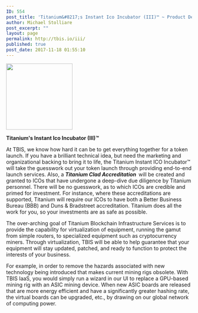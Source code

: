 ```yaml
---
ID: 554
post_title: 'Titanium&#8217;s Instant Ico Incubator (III)™ ~ Product Details'
author: Michael Stolliare
post_excerpt: ""
layout: page
permalink: http://tbis.io/iii/
published: true
post_date: 2017-11-18 01:55:10
---
```

<img class="aligncenter size-full wp-image-555" src="https://tbis.io/wp-content/uploads/2017/11/ico-icon-180x180.png" alt="" width="180" height="180" />

<strong>Titanium's Instant Ico Incubator (III)™</strong>

At TBIS, we know how hard it can be to get everything together for a token launch. If you have a brilliant technical idea, but need the marketing and organizational backing to bring it to life, the Titanium Instant ICO Incubator™ will take the guesswork out your token launch through providing end-to-end launch services. Also, a <strong><em>Titanium Clad Accreditation</em>  </strong>will be created and granted to ICOs that have undergone a deep-dive due diligence by Titanium personnel. There will be no guesswork, as to which ICOs are credible and primed for investment. For instance, where these accreditations are supported, Titanium will require our ICOs to have both a Better Business Bureau (BBB) and Duns &amp; Bradstreet accreditation. Titanium does all the work for you, so your investments are as safe as possible.

The over-arching goal of Titanium Blockchain Infrastructure Services is to provide the capability for virtualization of equipment, running the gamut from simple routers, to specialized equipment such as cryptocurrency miners. Through virtualization, TBIS will be able to help guarantee that your equipment will stay updated, patched, and ready to function to protect the interests of your business.

For example, in order to remove the hazards associated with new technology being introduced that makes current mining rigs obsolete. With TBIS IaaS, you would simply run a wizard in our UI to replace a GPU-based mining rig with an ASIC mining device. When new ASIC boards are released that are more energy efficient and have a significantly greater hashing rate, the virtual boards can be upgraded, etc., by drawing on our global network of computing power.